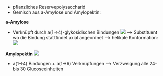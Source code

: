 - pflanzliches Reservepolysaccharid 
- Gemisch aus a-Amylose und Amylopektin:

**a-Amylose** 
- Verknüpft durch a(1->4)-glykosidischen Bindungen 
![](Pasted%20image%2020240111170839.png)
--> Substituent wo die Bindung stattfindet axial angeordnet --> helikale Konformation:
![](Pasted%20image%2020240111171014.png)


**Amylopektin** 
![](Screenshot%202024-01-11%20171100.png)
- a(1->4) Bindungen + a(1->6) Verknüpfungen --> Verzweigung alle 24- bis 30 Glucoseeinheiten